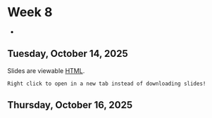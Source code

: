 # Week 8
-

## Tuesday, October 14, 2025


Slides are viewable [HTML](day_14.html). 

```{note}
Right click to open in a new tab instead of downloading slides!
```


## Thursday, October 16, 2025

